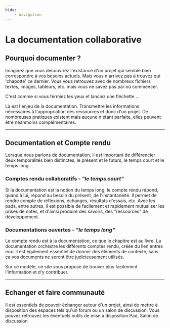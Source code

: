 ```yaml
---
hide:
    - navigation
---
```


<link rel="stylesheet" href="https://gitcdn.link/cdn/Konsilion/katalog-setup/master/css/JustBody.css" />

# La documentation collaborative

## **Pourquoi documenter ?**

Imaginez que vous decouvriez l'existance d'un projet qui semble bien correspondre à vos besoins actuels. Mais vous n'arrivez pas à trouvez qui 'chapotte' ce dernier. Vous vous retrouvez avec de nombreux fichiers textes, images, tableurs, etc. mais vous ne savez pas par où commencer.

C'est comme si vous fermiez les yeux et lanciez une fléchette ...

Là est l'enjeu de la documentation. Transmettre les informations nécessaires à l'appropriation des ressources et donc d'un projet. De nombreuses pratiques existent mais aucune n'étant parfaite, elles peuvent être néanmoins complémentaires.

---

## **Documentation et Compte rendu**

Lorsque nous parlons de documentation, il est important de différencier deux temporalités bien distinctes, le présent et le futurs, le temps court et le temps long.

### Comptes rendu collaboratifs - *"le temps court"*

Si la documentation est la notion du temps long, le compte rendu répond, quand à lui, répond au besoin du présent, de l'instantanéité. Il permet de rendre compte de réflexions, échanges, résultats d'essais, etc. Avec les pads, entre autres, il est possible de facilement et rapidement mutualiser les prises de notes, et d'ainsi produire des savoirs, des "ressources" de développement.

### Documentations ouvertes - *"le temps long"*

Le compte rendu est à la documentation, ce que le chapitre est au livre. La documentation orchestre les différents comptes rendu, créée du lien entres eux.
Il est également essentiel de donner des éléments de contexte, sans ça vos documents ne seront être judicieusement utilisés.

Sur ce modèle, ce site vous propose de trouver plus facilement l'information et d'y contribuer.

---

## **Echanger et faire communauté**

Il est essentiels de pouvoir échanger autour d'un projet, ainsi de mettre à disposition des espaces tels qu'un forum ou un salon de discussion. Vous pouvez retrouvez les éventuels outils de mise à disposition Pad, Salon de discussion